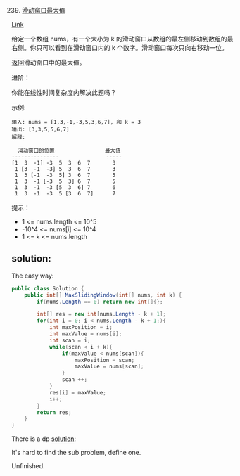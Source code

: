 239. [滑动窗口最大值](https://leetcode-cn.com/problems/sliding-window-maximum/)

[Link](https://leetcode-cn.com/problems/hua-dong-chuang-kou-de-zui-da-zhi-lcof/)

给定一个数组 nums，有一个大小为 k 的滑动窗口从数组的最左侧移动到数组的最右侧。你只可以看到在滑动窗口内的 k 个数字。滑动窗口每次只向右移动一位。

返回滑动窗口中的最大值。

 

进阶：

你能在线性时间复杂度内解决此题吗？

 

示例:

```
输入: nums = [1,3,-1,-3,5,3,6,7], 和 k = 3
输出: [3,3,5,5,6,7] 
解释: 

  滑动窗口的位置                最大值
---------------               -----
[1  3  -1] -3  5  3  6  7       3
 1 [3  -1  -3] 5  3  6  7       3
 1  3 [-1  -3  5] 3  6  7       5
 1  3  -1 [-3  5  3] 6  7       5
 1  3  -1  -3 [5  3  6] 7       6
 1  3  -1  -3  5 [3  6  7]      7

```

提示：
- 1 <= nums.length <= 10^5
- -10^4 <= nums[i] <= 10^4
- 1 <= k <= nums.length


## solution:

The easy way:

```c#
public class Solution {
    public int[] MaxSlidingWindow(int[] nums, int k) {
        if(nums.Length == 0) return new int[]{};

        int[] res = new int[nums.Length - k + 1];
        for(int i = 0; i < nums.Length - k + 1;){
            int maxPosition = i;
            int maxValue = nums[i];
            int scan = i;
            while(scan < i + k){
                if(maxValue < nums[scan]){
                    maxPosition = scan;
                    maxValue = nums[scan];
                }
                scan ++;
            }
            res[i] = maxValue;
            i++;
        }
        return res;
    }
}
```

There is a dp [solution](https://leetcode-cn.com/problems/sliding-window-maximum/solution/xiang-xi-tong-su-de-si-lu-fen-xi-duo-jie-fa-by-5-3/):

It's hard to find the sub problem, define one.



Unfinished.